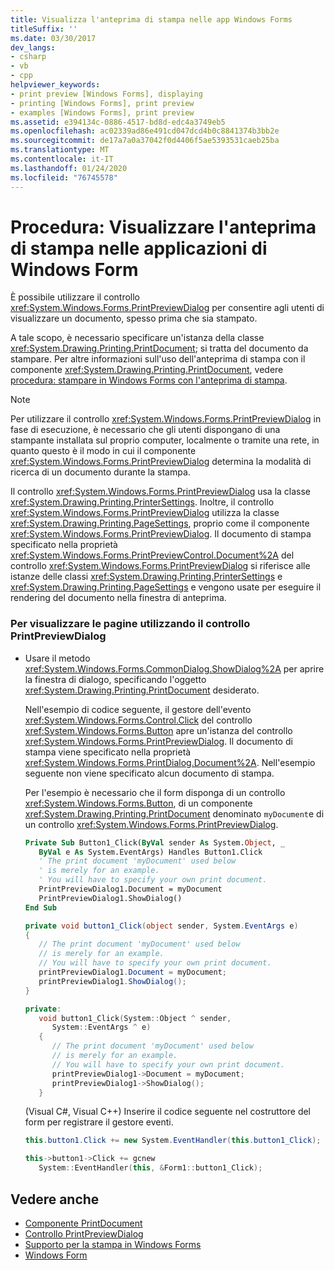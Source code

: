 ```yaml
---
title: Visualizza l'anteprima di stampa nelle app Windows Forms
titleSuffix: ''
ms.date: 03/30/2017
dev_langs:
- csharp
- vb
- cpp
helpviewer_keywords:
- print preview [Windows Forms], displaying
- printing [Windows Forms], print preview
- examples [Windows Forms], print preview
ms.assetid: e394134c-0886-4517-bd8d-edc4a3749eb5
ms.openlocfilehash: ac02339ad86e491cd047dcd4b0c8841374b3bb2e
ms.sourcegitcommit: de17a7a0a37042f0d4406f5ae5393531caeb25ba
ms.translationtype: MT
ms.contentlocale: it-IT
ms.lasthandoff: 01/24/2020
ms.locfileid: "76745578"
---
```

# <a name="how-to-display-print-preview-in-windows-forms-applications"></a>Procedura: Visualizzare l'anteprima di stampa nelle applicazioni di Windows Form
È possibile utilizzare il controllo <xref:System.Windows.Forms.PrintPreviewDialog> per consentire agli utenti di visualizzare un documento, spesso prima che sia stampato.  
  
 A tale scopo, è necessario specificare un'istanza della classe <xref:System.Drawing.Printing.PrintDocument>; si tratta del documento da stampare. Per altre informazioni sull'uso dell'anteprima di stampa con il componente <xref:System.Drawing.Printing.PrintDocument>, vedere [procedura: stampare in Windows Forms con l'anteprima di stampa](../advanced/how-to-print-in-windows-forms-using-print-preview.md).  
  
> [!NOTE]
> Per utilizzare il controllo <xref:System.Windows.Forms.PrintPreviewDialog> in fase di esecuzione, è necessario che gli utenti dispongano di una stampante installata sul proprio computer, localmente o tramite una rete, in quanto questo è il modo in cui il componente <xref:System.Windows.Forms.PrintPreviewDialog> determina la modalità di ricerca di un documento durante la stampa.  
  
 Il controllo <xref:System.Windows.Forms.PrintPreviewDialog> usa la classe <xref:System.Drawing.Printing.PrinterSettings>. Inoltre, il controllo <xref:System.Windows.Forms.PrintPreviewDialog> utilizza la classe <xref:System.Drawing.Printing.PageSettings>, proprio come il componente <xref:System.Windows.Forms.PrintPreviewDialog>. Il documento di stampa specificato nella proprietà <xref:System.Windows.Forms.PrintPreviewControl.Document%2A> del controllo <xref:System.Windows.Forms.PrintPreviewDialog> si riferisce alle istanze delle classi <xref:System.Drawing.Printing.PrinterSettings> e <xref:System.Drawing.Printing.PageSettings> e vengono usate per eseguire il rendering del documento nella finestra di anteprima.  
  
### <a name="to-view-pages-using-the-printpreviewdialog-control"></a>Per visualizzare le pagine utilizzando il controllo PrintPreviewDialog  
  
- Usare il metodo <xref:System.Windows.Forms.CommonDialog.ShowDialog%2A> per aprire la finestra di dialogo, specificando l'oggetto <xref:System.Drawing.Printing.PrintDocument> desiderato.  
  
     Nell'esempio di codice seguente, il gestore dell'evento <xref:System.Windows.Forms.Control.Click> del controllo <xref:System.Windows.Forms.Button> apre un'istanza del controllo <xref:System.Windows.Forms.PrintPreviewDialog>. Il documento di stampa viene specificato nella proprietà <xref:System.Windows.Forms.PrintDialog.Document%2A>. Nell'esempio seguente non viene specificato alcun documento di stampa.  
  
     Per l'esempio è necessario che il form disponga di un controllo <xref:System.Windows.Forms.Button>, di un componente <xref:System.Drawing.Printing.PrintDocument> denominato `myDocument`e di un controllo <xref:System.Windows.Forms.PrintPreviewDialog>.  
  
    ```vb  
    Private Sub Button1_Click(ByVal sender As System.Object, _  
       ByVal e As System.EventArgs) Handles Button1.Click  
       ' The print document 'myDocument' used below  
       ' is merely for an example.  
       ' You will have to specify your own print document.  
       PrintPreviewDialog1.Document = myDocument  
       PrintPreviewDialog1.ShowDialog()  
    End Sub  
    ```  
  
    ```csharp  
    private void button1_Click(object sender, System.EventArgs e)  
    {  
       // The print document 'myDocument' used below  
       // is merely for an example.  
       // You will have to specify your own print document.  
       printPreviewDialog1.Document = myDocument;  
       printPreviewDialog1.ShowDialog();  
    }  
    ```  
  
    ```cpp  
    private:  
       void button1_Click(System::Object ^ sender,  
          System::EventArgs ^ e)  
       {  
          // The print document 'myDocument' used below  
          // is merely for an example.  
          // You will have to specify your own print document.  
          printPreviewDialog1->Document = myDocument;  
          printPreviewDialog1->ShowDialog();  
       }  
    ```  
  
     (Visual C#, Visual C++) Inserire il codice seguente nel costruttore del form per registrare il gestore eventi.  
  
    ```csharp  
    this.button1.Click += new System.EventHandler(this.button1_Click);  
    ```  
  
    ```cpp  
    this->button1->Click += gcnew  
       System::EventHandler(this, &Form1::button1_Click);  
    ```  
  
## <a name="see-also"></a>Vedere anche

- [Componente PrintDocument](printdocument-component-windows-forms.md)
- [Controllo PrintPreviewDialog](printpreviewdialog-control-windows-forms.md)
- [Supporto per la stampa in Windows Forms](../advanced/windows-forms-print-support.md)
- [Windows Form](../index.md)
